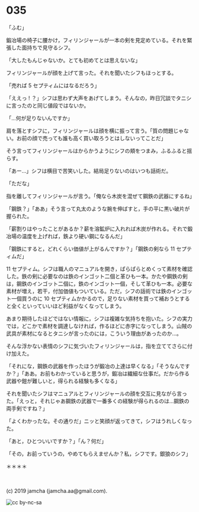 

# 035

「ふむ」

鍛冶場の椅子に腰かけ，フィリンジャールが一本の剣を見定めている。それを緊張した面持ちで見守るシフ。

「大したもんじゃないか。とても初めてとは思えないな」

フィリンジャールが顔を上げて言った。それを聞いたシフもほっとする。

「売れば 5 セプティムにはなるだろう」

「ええっ ! ？」シフは思わず大声をあげてしまう。そんなの，昨日冗談でタニシに言ったのと同じ値段ではないか。

「…何が足りないんですか」

肩を落とすシフに，フィリンジャールは顔を横に振って言う。「質の問題じゃない。お前の顔で売っても誰も高く買い取ろうとはしないってことだ」

そう言ってフィリンジャールはからかうようにシフの頬をつまみ，ふるふると揺らす。

「あー…」シフは横目で苦笑いした。結局足りないのはいつも話術だ。

「ただな」

指を離してフィリンジャールが言う。「俺なら木炭を混ぜて鋼鉄の武器にするね」

「鋼鉄？」「ああ」そう言って丸太のような腕を伸ばすと，手の平に黒い破片が握られた。

「薪割りはやったことがあるか？薪を溶鉱炉に入れれば木炭が作れる。それで鍛冶場の温度を上げれば，鉄より硬い鋼になるんだ」

「鋼鉄にすると，どれくらい価値が上がるんですか？」「鋼鉄の剣なら 11 セプティムだ」

11 セプティム。シフは職人のマニュアルを開き，ぱらぱらとめくって素材を確認した。鉄の剣に必要なのは鉄のインゴット二個と革ひも一本。かたや鋼鉄の剣は，鋼鉄のインゴット二個に，鉄のインゴット一個，そして革ひも一本。必要な素材が増え，若干，付加価値もついている。ただ，シフの話術では鉄のインゴット一個買うのに 10 セプティムかかるので，足りない素材を買って補おうとすると全くといっていいほど利益がなくなってしまう。

あまり期待したほどではない情報に，シフは複雑な気持ちを抱いた。シフの実力では，どこかで素材を調達しなければ，作るほどに赤字になってしまう。山賊の武具が素材になるとタニシが言ったのには，こういう理由があったのか…。

そんな浮かない表情のシフに気づいたフィリンジャールは，指を立ててさらに付け加えた。

「それにな，鋼鉄の武器を作ったほうが鍛冶の上達は早くなる」「そうなんですか？」「ああ。お前もわかっていると思うが，鍛冶は繊細な仕事だ。だから作る武器や鎧が難しいと，得られる経験も多くなる」

それを聞いたシフはマニュアルとフィリンジャールの顔を交互に見ながら言った。「えっと，それじゃあ鋼鉄の武器で一番多くの経験が得られるのは…鋼鉄の両手剣ですね？」

「よくわかったな。その通りだ」ニッと笑顔が返ってきて，シフはうれしくなった。

「あと，ひとついいですか？」「ん？何だ」

「その，お前っていうの，やめてもらえませんか？私，シフです。銀狼のシフ」

＊＊＊＊

<br>
<br>
(c) 2019 jamcha (jamcha.aa@gmail.com).

![cc by-nc-sa](https://i.creativecommons.org/l/by-nc-sa/4.0/88x31.png)

